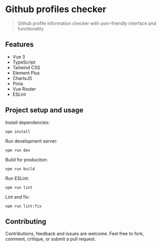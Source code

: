 # Github profiles checker

> Github profile information checker with user-friendly interface and functionality

## Features

- Vue 3
- TypeScript
- Tailwind CSS
- Element Plus
- ChartsJS
- Pinia
- Vue Router
- ESLint

## Project setup and usage

Install dependencies:

```
npm install
```

Run development server:

```
npm run dev
```

Build for produciton:

```
npm run build
```

Run ESLint:

```
npm run lint
```

Lint and fix:

```
npm run lint:fix
```

## Contributing

Contributions, feedback and issues are welcome. Feel free to fork, comment, critique, or submit a pull request.
